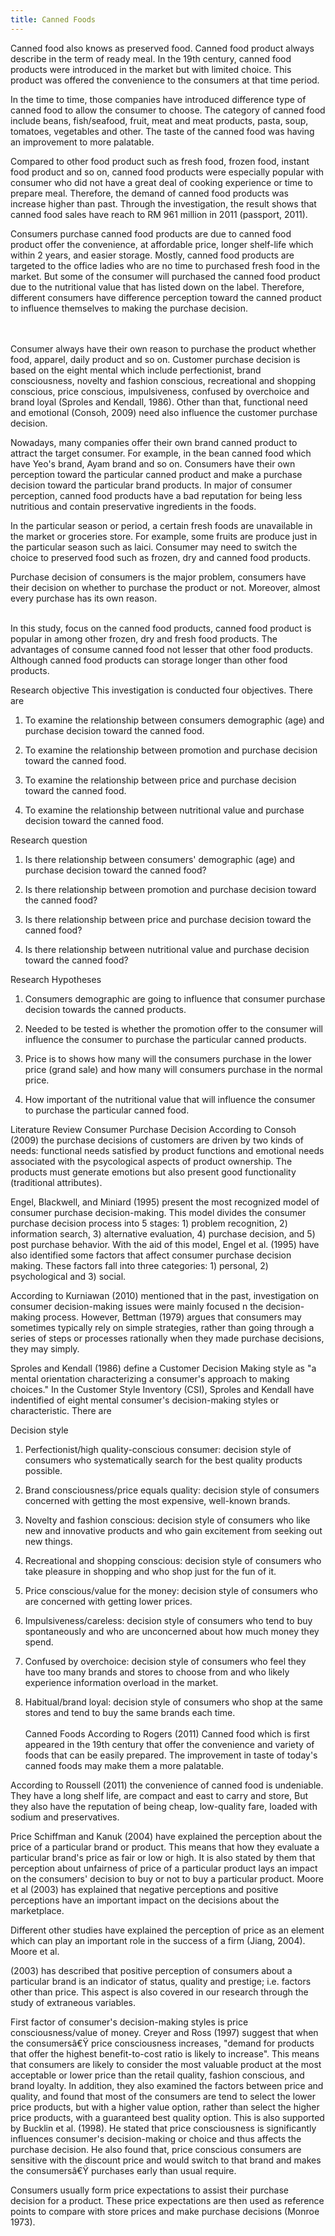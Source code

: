 ```yaml
---
title: Canned Foods
---
```

Canned food also knows as preserved food. Canned food product always describe in the term of ready meal. In the 19th century, canned food products were introduced in the market but with limited choice. This product was offered the convenience to the consumers at that time period.

In the time to time, those companies have introduced difference type of canned food to allow the consumer to choose. The category of canned food include beans, fish/seafood, fruit, meat and meat products, pasta, soup, tomatoes, vegetables and other. The taste of the canned food was having an improvement to more palatable.

Compared to other food product such as fresh food, frozen food, instant food product and so on, canned food products were especially popular with consumer who did not have a great deal of cooking experience or time to prepare meal. Therefore, the demand of canned food products was increase higher than past. Through the investigation, the result shows that canned food sales have reach to RM 961 million in 2011 (passport, 2011).

Consumers purchase canned food products are due to canned food product offer the convenience, at affordable price, longer shelf-life which within 2 years, and easier storage. Mostly, canned food products are targeted to the office ladies who are no time to purchased fresh food in the market. But some of the consumer will purchased the canned food product due to the nutritional value that has listed down on the label. Therefore, different consumers have difference perception toward the canned product to influence themselves to making the purchase decision.

<br><br>
Consumer always have their own reason to purchase the product whether food, apparel, daily product and so on. Customer purchase decision is based on the eight mental which include perfectionist, brand consciousness, novelty and fashion conscious, recreational and shopping conscious, price conscious, impulsiveness, confused by overchoice and brand loyal (Sproles and Kendall, 1986). Other than that, functional need and emotional (Consoh, 2009) need also influence the customer purchase decision.

Nowadays, many companies offer their own brand canned product to attract the target consumer. For example, in the bean canned food which have Yeo's brand, Ayam brand and so on. Consumers have their own perception toward the particular canned product and make a purchase decision toward the particular brand products. In major of consumer perception, canned food products have a bad reputation for being less nutritious and contain preservative ingredients in the foods.

In the particular season or period, a certain fresh foods are unavailable in the market or groceries store. For example, some fruits are produce just in the particular season such as laici. Consumer may need to switch the choice to preserved food such as frozen, dry and canned food products.

Purchase decision of consumers is the major problem, consumers have their decision on whether to purchase the product or not. Moreover, almost every purchase has its own reason.
<br><br>

In this study, focus on the canned food products, canned food product is popular in among other frozen, dry and fresh food products. The advantages of consume canned food not lesser that other food products. Although canned food products can storage longer than other food products.

Research objective
This investigation is conducted four objectives. There are

1. To examine the relationship between consumers demographic (age) and purchase decision toward the canned food.

2. To examine the relationship between promotion and purchase decision toward the canned food.

3. To examine the relationship between price and purchase decision toward the canned food.

4. To examine the relationship between nutritional value and purchase decision toward the canned food.

Research question
1. Is there relationship between consumers' demographic (age) and purchase decision toward the canned food?

2. Is there relationship between promotion and purchase decision toward the canned food?

3. Is there relationship between price and purchase decision toward the canned food?

4. Is there relationship between nutritional value and purchase decision toward the canned food?

Research Hypotheses
1. Consumers demographic are going to influence that consumer purchase decision towards the canned products.

2. Needed to be tested is whether the promotion offer to the consumer will influence the consumer to purchase the particular canned products.

3. Price is to shows how many will the consumers purchase in the lower price (grand sale) and how many will consumers purchase in the normal price.

4. How important of the nutritional value that will influence the consumer to purchase the particular canned food.

Literature Review
Consumer Purchase Decision
According to Consoh (2009) the purchase decisions of customers are driven by two kinds of needs: functional needs satisfied by product functions and emotional needs associated with the psycological aspects of product ownership. The products must generate emotions but also present good functionality (traditional attributes).

Engel, Blackwell, and Miniard (1995) present the most recognized model of consumer purchase decision-making. This model divides the consumer purchase decision process into 5 stages: 1) problem recognition, 2) information search, 3) alternative evaluation, 4) purchase decision, and 5) post purchase behavior. With the aid of this model, Engel et al. (1995) have also identified some factors that affect consumer purchase decision making. These factors fall into three categories: 1) personal, 2) psychological and 3) social.

According to Kurniawan (2010) mentioned that in the past, investigation on consumer decision-making issues were mainly focused n the decision-making process. However, Bettman (1979) argues that consumers may sometimes typically rely on simple strategies, rather than going through a series of steps or processes rationally when they made purchase decisions, they may simply.

Sproles and Kendall (1986) define a Customer Decision Making style as "a mental orientation characterizing a consumer's approach to making choices." In the Customer Style Inventory (CSI), Sproles and Kendall have indentified of eight mental consumer's decision-making styles or characteristic. There are

Decision style
1. Perfectionist/high quality-conscious consumer: decision style of consumers who systematically search for the best quality products possible.

2. Brand consciousness/price equals quality: decision style of consumers concerned with getting the most expensive, well-known brands.

3. Novelty and fashion conscious: decision style of consumers who like new and innovative products and who gain excitement from seeking out new things.

4. Recreational and shopping conscious: decision style of consumers who take pleasure in shopping and who shop just for the fun of it.

5. Price conscious/value for the money: decision style of consumers who are concerned with getting lower prices.

6. Impulsiveness/careless: decision style of consumers who tend to buy spontaneously and who are unconcerned about how much money they spend.

7. Confused by overchoice: decision style of consumers who feel they have too many brands and stores to choose from and who likely experience information overload in the market.

8. Habitual/brand loyal: decision style of consumers who shop at the same stores and tend to buy the same brands each time.
<br></br>
Canned Foods
According to Rogers (2011) Canned food which is first appeared in the 19th century that offer the convenience and variety of foods that can be easily prepared. The improvement in taste of today's canned foods may make them a more palatable.

According to Roussell (2011) the convenience of canned food is undeniable. They have a long shelf life, are compact and east to carry and store, But they also have the reputation of being cheap, low-quality fare, loaded with sodium and preservatives.

Price
Schiffman and Kanuk (2004) have explained the perception about the price of a particular brand or product. This means that how they evaluate a particular brand's price as fair or low or high. It is also stated by them that perception about unfairness of price of a particular product lays an impact on the consumers' decision to buy or not to buy a particular product. Moore et al (2003) has explained that negative perceptions and positive perceptions have an important impact on the decisions about the marketplace.

Different other studies have explained the perception of price as an element which can play an important role in the success of a firm (Jiang, 2004). Moore et al.

(2003) has described that positive perception of consumers about a particular brand is an indicator of status, quality and prestige; i.e. factors other than price. This aspect is also covered in our research through the study of extraneous variables.

First factor of consumer's decision-making styles is price consciousness/value of money. Creyer and Ross (1997) suggest that when the consumersâ€Ÿ price consciousness increases, "demand for products that offer the highest benefit-to-cost ratio is likely to increase". This means that consumers are likely to consider the most valuable product at the most acceptable or lower price than the retail quality, fashion conscious, and brand loyalty. In addition, they also examined the factors between price and quality, and found that most of the consumers are tend to select the lower price products, but with a higher value option, rather than select the higher price products, with a guaranteed best quality option. This is also supported by Bucklin et al. (1998). He stated that price consciousness is significantly influences consumer's decision-making or choice and thus affects the purchase decision. He also found that, price conscious consumers are sensitive with the discount price and would switch to that brand and makes the consumersâ€Ÿ purchases early than usual require.

Consumers usually form price expectations to assist their purchase decision for a product. These price expectations are then used as reference points to compare with store prices and make purchase decisions (Monroe 1973).
